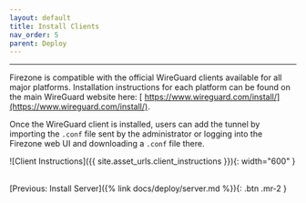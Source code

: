 ```yaml
---
layout: default
title: Install Clients
nav_order: 5
parent: Deploy
---
```

---

Firezone is compatible with the official WireGuard clients available for all
major platforms. Installation instructions for each platform can be found on the
main WireGuard website here: [
https://www.wireguard.com/install/](https://www.wireguard.com/install/).

Once the WireGuard client is installed, users can add the tunnel by
importing the `.conf` file sent by the administrator or logging into the
Firezone web UI and downloading a `.conf` file there.

![Client Instructions]({{ site.asset_urls.client_instructions }}){: width="600" }

\
[Previous: Install Server]({% link docs/deploy/server.md %}){: .btn .mr-2 }
